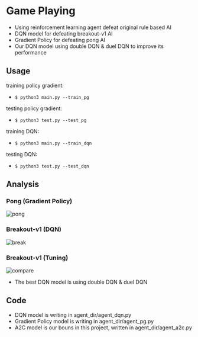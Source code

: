 # Game Playing
*	Using reinforcement learning agent defeat original rule based AI
*	DQN model for defeating breakout-v1 AI
*	Gradient Policy for defeating pong AI
*	Our DQN model using double DQN & duel DQN to improve its performance
##	Usage
training policy gradient:  
* `$ python3 main.py --train_pg`

testing policy gradient:  
* `$ python3 test.py --test_pg`

training DQN:  
* `$ python3 main.py --train_dqn`

testing DQN:  
* `$ python3 test.py --test_dqn`
##	Analysis
###	Pong (Gradient Policy)

![pong](https://github.com/willylulu/ADLxMLDS2017/blob/master/Game_Playing/char/pong.JPG?raw=true)
###	Breakout-v1 (DQN)

![break](https://github.com/willylulu/ADLxMLDS2017/blob/master/Game_Playing/char/breakout.JPG?raw=true)
### Breakout-v1 (Tuning)

![compare](https://github.com/willylulu/ADLxMLDS2017/blob/master/Game_Playing/char/comp.JPG?raw=true)
*	The best DQN model is using double DQN & duel DQN
##	Code
* DQN model is writing in agent_dir/agent_dqn.py
* Gradient Policy model is writing in agent_dir/agent_pg.py
* A2C model is our bouns in this project, written in  agent_dir/agent_a2c.py